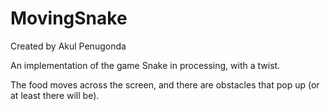MovingSnake
===========

Created by Akul Penugonda

An implementation of the game Snake in processing, with a twist.

The food moves across the screen, and there are obstacles that pop up (or at least there will be).
